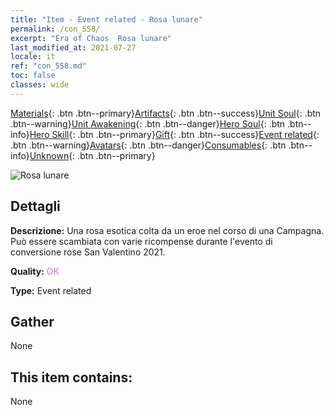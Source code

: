 ```yaml
---
title: "Item - Event related - Rosa lunare"
permalink: /con_558/
excerpt: "Era of Chaos  Rosa lunare"
last_modified_at: 2021-07-27
locale: it
ref: "con_558.md"
toc: false
classes: wide
---
```

 [Materials](/ItemsIT/){: .btn .btn--primary}[Artifacts](/ItemsIT/Artifacts/){: .btn .btn--success}[Unit Soul](/ItemsIT/UnitSoul/){: .btn .btn--warning}[Unit Awakening](/ItemsIT/UnitAwakening/){: .btn .btn--danger}[Hero Soul](/ItemsIT/HeroSoul/){: .btn .btn--info}[Hero Skill](/ItemsIT/HeroSkill/){: .btn .btn--primary}[Gift](/ItemsIT/Gift/){: .btn .btn--success}[Event related](/ItemsIT/Events/){: .btn .btn--warning}[Avatars](/ItemsIT/Avatars/){: .btn .btn--danger}[Consumables](/ItemsIT/Consumables/){: .btn .btn--info}[Unknown](/ItemsIT/Unknown/){: .btn .btn--primary}

 ![Rosa lunare](/images/t/i_3059.png)

## Dettagli
 **Descrizione:** Una rosa esotica colta da un eroe nel corso di una Campagna. Può essere scambiata con varie ricompense durante l'evento di conversione rose San Valentino 2021.

 **Quality:** <span style="color: #DA70D6">OK</span>

 **Type:** Event related

## Gather

  None

## This item contains:

  None


